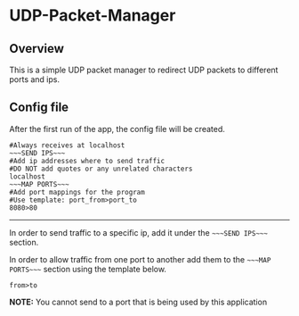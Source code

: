 # UDP-Packet-Manager

## Overview

This is a simple UDP packet manager to redirect UDP packets to different ports and ips.

## Config file

After the first run of the app, the config file will be created.

```
#Always receives at localhost
~~~SEND IPS~~~
#Add ip addresses where to send traffic
#DO NOT add quotes or any unrelated characters
localhost
~~~MAP PORTS~~~
#Add port mappings for the program
#Use template: port_from>port_to
8080>80
```

---

In order to send traffic to a specific ip, add it under the `~~~SEND IPS~~~` section.

In order to allow traffic from one port to another add them to the `~~~MAP PORTS~~~` section using the template below.

`from>to`

**NOTE:** You cannot send to a port that is being used by this application
